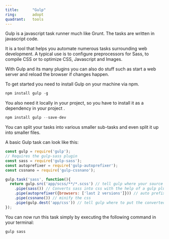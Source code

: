 ```yaml
---
title:      "Gulp"
ring:       adopt
quadrant:   tools
---
```


Gulp is a javascript task runner much like Grunt. The tasks are written in javascript code.

It is a tool that helps you automate numerous tasks surrounding web development. A typical use is to configure preprocessors for Sass, to compile CSS or to optimize CSS, Javascript and Images.

With Gulp and its many plugins you can also do stuff such as start a web server and reload the browser if changes happen.

To get started you need to install Gulp on your machine via npm.

```javascript
npm install gulp -g

```


You also need it locally in your project, so you have to install it as a dependency in your project .

```javascript
npm install gulp --save-dev

```

You can split your tasks into various smaller sub-tasks and even split it up into smaller files.

A basic Gulp task can look like this:

```javascript
const gulp = require('gulp');
// Requires the gulp-sass plugin
const sass = require('gulp-sass');
const autoprefixer = require('gulp-autoprefixer');
const cssnano = require('gulp-cssnano');

gulp.task('sass', function(){
  return gulp.src('app/scss/**/*.scss') // tell gulp where your source files are
    .pipe(sass()) // Converts sass into css with the help of a gulp plugin called gulp-sass
    .pipe(autoprefixer({browsers: ['last 2 versions']})) // auto prefixes the css for the last 2 versions of browser, like ie9 specific css
    .pipe(cssnano()) // minify the css
    .pipe(gulp.dest('app/css')) // tell gulp where to put the converted file. this is the first time where a file is written
});

```

You can now run this task simply by executing the following command in your terminal:

```javascript
gulp sass
```
